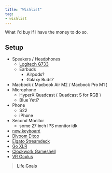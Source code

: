 ```yaml
---
title: "Wishlist"
tag:
- wishlist
---
```


What I'd buy if I have the money to do so.

## Setup
- Speakers / Headphones
	- [Logitech G733](https://www.logitechg.com/en-us/products/gaming-audio/g733-rgb-wireless-headset.981-000942.html)
	- Earbuds
		- Airpods?
		- Galaxy Buds?
-  Macbook ( Macbook Air M2 / Macbook Pro M1 )
- Microphone
	- HyperX Quadcast ( Quadcast S for RGB )
	- Blue Yeti?
-  Phone
	- S22
	- iPhone
- Second Monitor
	- some 27 inch IPS monitor idk
-  [new keyboard](keyboard.md)
- [Divoom Ditoo](https://divoom.com/products/divoom-ditooplus)
- [Elgato Streamdeck](https://www.elgato.com/en)
- [Go XLR](https://www.tc-helicon.com/product.html?modelCode=P0CQK)
-  [Clockwork Gameshell](https://www.clockworkpi.com/gameshell)
-  [VR Oculus](https://store.facebook.com/quest/)

> [Life Goals](goals)